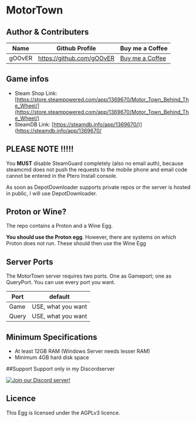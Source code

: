 # MotorTown

## Author & Contributers

| Name | Github Profile | Buy me a Coffee |
| ------------- |-------------|-------------|
| gOOvER | https://github.com/gOOvER |[Buy me a Coffee](https://donate.goover.dev) | |

## Game infos
- Steam Shop Link: [https://store.steampowered.com/app/1369670/Motor_Town_Behind_The_Wheel/](https://store.steampowered.com/app/1369670/Motor_Town_Behind_The_Wheel/)
- SteamDB Link: [https://steamdb.info/app/1369670/)](https://steamdb.info/app/1369670/
  
## PLEASE NOTE !!!!!

You **MUST** disable SteamGuard completely (also no email auth), because steamcmd does not push the requests to the mobile phone and email code cannot be entered in the Ptero Install console.

As soon as DepotDownloader supports private repos or the server is hosted in public, I will use DepotDownloader.

## Proton or Wine?
The repo contains a Proton and a Wine Egg.

**You should use the Proton egg**. However, there are systems on which Proton does not run. These should then use the Wine Egg

## Server Ports

The MotorTown server requires two ports. One as Gameport; one as QueryPort. You can use every port you want.

| Port | default |
|-------|---------|
| Game | USE, what you want |
| Query | USE, what you want |

  

## Minimum Specifications
- At least 12GB RAM (Windows Server needs lesser RAM)
- Minimum 4GB hard disk space

  

##Support
Support only in my Discordserver

[![Join our Discord server!](https://invidget.switchblade.xyz/raurR4vshX)](http://discord.gg/raurR4vshX)

## Licence
This Egg is licensed under the AGPLv3 licence.
